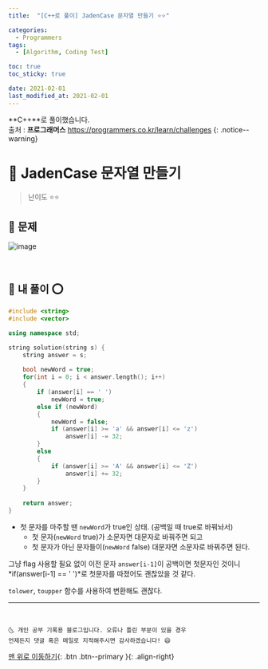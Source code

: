 ```yaml
---
title:  "[C++로 풀이] JadenCase 문자열 만들기 ⭐⭐" 

categories:
  - Programmers
tags:
  - [Algorithm, Coding Test]

toc: true
toc_sticky: true

date: 2021-02-01
last_modified_at: 2021-02-01
---
```

**C++**로 풀이했습니다.  
출처 : **프로그래머스** <https://programmers.co.kr/learn/challenges>
{: .notice--warning}

# 📌 JadenCase 문자열 만들기

> 난이도 ⭐⭐

## 🚀 문제

![image](https://user-images.githubusercontent.com/42318591/106414037-f5636e80-648e-11eb-91e2-af3e3d1f2ea0.png)


<br>

## 🚀 내 풀이 ⭕

```cpp
#include <string>
#include <vector>

using namespace std;

string solution(string s) {
    string answer = s;
    
    bool newWord = true;
    for(int i = 0; i < answer.length(); i++)
    {
        if (answer[i] == ' ')
            newWord = true;
        else if (newWord)
        {
            newWord = false;
            if (answer[i] >= 'a' && answer[i] <= 'z')
                answer[i] -= 32;
        }
        else
        {
            if (answer[i] >= 'A' && answer[i] <= 'Z')
                answer[i] += 32;
        }
    }
    
    return answer;
}
```

- 첫 문자를 마주할 땐 `newWord`가 true인 상태. (공백일 때 true로 바꿔놔서)
  - 첫 문자(`newWord` true)가 소문자면 대문자로 바꿔주면 되고
  - 첫 문자가 아닌 문자들이(`newWord` false) 대문자면 소문자로 바꿔주면 된다.

그냥 flag 사용할 필요 없이 이전 문자 `answer[i-1]`이 공백이면 첫문자인 것이니 *if(answer[i-1] == ' ')*로 첫문자를 따졌어도 괜찮았을 것 같다. 

`tolower`, `toupper` 함수를 사용하여 변환해도 괜찮다.

***
<br>

    🌜 개인 공부 기록용 블로그입니다. 오류나 틀린 부분이 있을 경우 
    언제든지 댓글 혹은 메일로 지적해주시면 감사하겠습니다! 😄

[맨 위로 이동하기](#){: .btn .btn--primary }{: .align-right}
